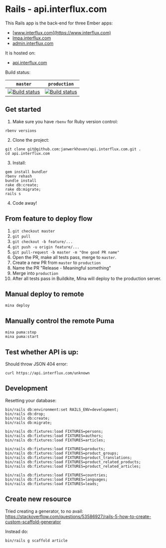 # Rails - api.interflux.com

This Rails app is the back-end for three Ember apps:

- [www.interflux.com](https://www.interflux.com)
- [lmpa.interflux.com](https://lmpa.interflux.com)
- [admin.interflux.com](https://admin.interflux.com)

It is hosted on:

- [api.interflux.com](https://api.interflux.com)

Build status:

| `master`                                                                                                                                                                  | `production`                                                                                                                                                                  |
| ------------------------------------------------------------------------------------------------------------------------------------------------------------------------- | ----------------------------------------------------------------------------------------------------------------------------------------------------------------------------- |
| [![Build status](https://badge.buildkite.com/feec3c1bb9d5fa10832931944a2af6a98fa4d2225c3b002045.svg?branch=master)](https://buildkite.com/nabu/api-dot-interflux-dot-com) | [![Build status](https://badge.buildkite.com/feec3c1bb9d5fa10832931944a2af6a98fa4d2225c3b002045.svg?branch=production)](https://buildkite.com/nabu/api-dot-interflux-dot-com) |

## Get started

1.  Make sure you have `rbenv` for Ruby version control:

```
rbenv versions
```

2.  Clone the project:

```
git clone git@github.com:janwerkhoven/api.interflux.com.git .
cd api.interflux.com
```

3.  Install:

```
gem install bundler
rbenv rehash
bundle install
rake db:create;
rake db:migrate;
rails s
```

4.  Code away!

## From feature to deploy flow

1.  `git checkout master`
2.  `git pull`
3.  `git checkout -b feature/...`
4.  `git push -u origin feature/...`
5.  `git pull-request -b master -m "One good PR name"`
6.  Open the PR, make all tests pass, merge to `master`.
7.  Create a new PR from `master` to `production`
8.  Name the PR "Release - Meaningful something"
9.  Merge into `production`
10. After all tests pass in Buildkite, Mina will deploy to the production server.

## Manual deploy to remote

```
mina deploy
```

## Manually control the remote Puma

```
mina puma:stop
mina puma:start
```

## Test whether API is up:

Should throw JSON 404 error:

```
curl https://api.interflux.com/unknown
```

## Development

Resetting your database:

```
bin/rails db:environment:set RAILS_ENV=development;
bin/rails db:drop;
bin/rails db:create;
bin/rails db:migrate;

bin/rails db:fixtures:load FIXTURES=persons;
bin/rails db:fixtures:load FIXTURES=authors;
bin/rails db:fixtures:load FIXTURES=articles;

bin/rails db:fixtures:load FIXTURES=products;
bin/rails db:fixtures:load FIXTURES=product_groups;
bin/rails db:fixtures:load FIXTURES=product_translations;
bin/rails db:fixtures:load FIXTURES=product_related_products;
bin/rails db:fixtures:load FIXTURES=product_related_articles;

bin/rails db:fixtures:load FIXTURES=countries;
bin/rails db:fixtures:load FIXTURES=languages;
bin/rails db:fixtures:load FIXTURES=leads;
```

## Create new resource

Tried creating a generator, to no avail:
https://stackoverflow.com/questions/53586927/rails-5-how-to-create-custom-scaffold-generator

Instead do:

```
bin/rails g scaffold article
```
